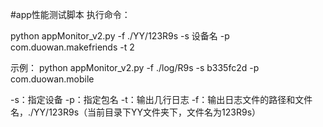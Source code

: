 #app性能测试脚本
执行命令：

python appMonitor_v2.py -f ./YY/123R9s -s 设备名 -p com.duowan.makefriends -t 2

示例：
python   appMonitor_v2.py   -f    ./log/R9s   -s    b335fc2d   -p     com.duowan.mobile

-s：指定设备
-p：指定包名
-t：输出几行日志
-f：输出日志文件的路径和文件名，./YY/123R9s（当前目录下YY文件夹下，文件名为123R9s）
